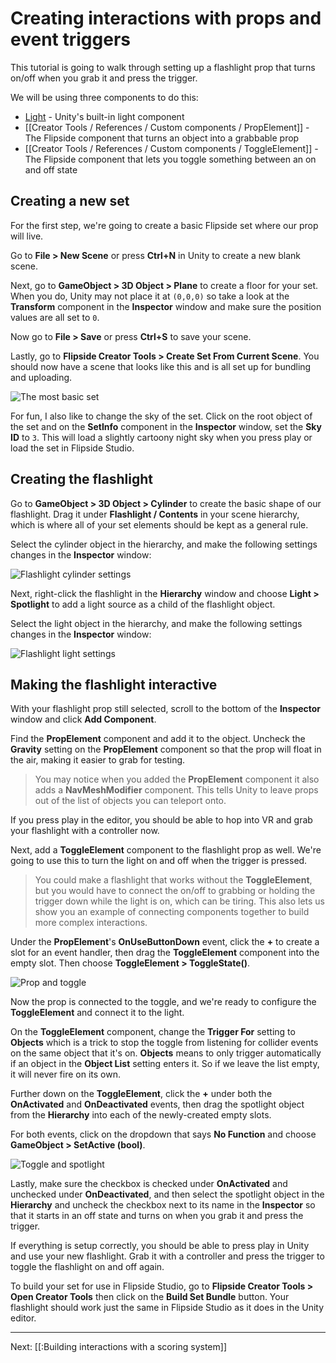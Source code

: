 # Creating interactions with props and event triggers

This tutorial is going to walk through setting up a flashlight prop that turns on/off when you grab it and press the trigger.

We will be using three components to do this:

* [Light](https://docs.unity3d.com/Manual/class-Light.html) - Unity's built-in light component
* [[Creator Tools / References / Custom components / PropElement]] - The Flipside component that turns an object into a grabbable prop
* [[Creator Tools / References / Custom components / ToggleElement]] - The Flipside component that lets you toggle something between an on and off state

## Creating a new set

For the first step, we're going to create a basic Flipside set where our prop will live.

Go to **File > New Scene** or press **Ctrl+N** in Unity to create a new blank scene.

Next, go to **GameObject > 3D Object > Plane** to create a floor for your set. When you do, Unity may not place it at `(0,0,0)` so take a look at the **Transform** component in the **Inspector** window and make sure the position values are all set to `0`.

Now go to **File > Save** or press **Ctrl+S** to save your scene.

Lastly, go to **Flipside Creator Tools > Create Set From Current Scene**. You should now have a scene that looks like this and is all set up for bundling and uploading.

![The most basic set](https://www.flipsidexr.com/files/docs/tutorials/the-most-basic-set.png)

For fun, I also like to change the sky of the set. Click on the root object of the set and on the **SetInfo** component in the **Inspector** window, set the **Sky ID** to `3`. This will load a slightly cartoony night sky when you press play or load the set in Flipside Studio.

## Creating the flashlight

Go to **GameObject > 3D Object > Cylinder** to create the basic shape of our flashlight. Drag it under **Flashlight / Contents** in your scene hierarchy, which is where all of your set elements should be kept as a general rule.

Select the cylinder object in the hierarchy, and make the following settings changes in the **Inspector** window:

![Flashlight cylinder settings](https://www.flipsidexr.com/files/docs/tutorials/flashlight-cylinder-settings.png)

Next, right-click the flashlight in the **Hierarchy** window and choose **Light > Spotlight** to add a light source as a child of the flashlight object.

Select the light object in the hierarchy, and make the following settings changes in the **Inspector** window:

![Flashlight light settings](https://www.flipsidexr.com/files/docs/tutorials/flashlight-light-settings.png)

## Making the flashlight interactive

With your flashlight prop still selected, scroll to the bottom of the **Inspector** window and click **Add Component**.

Find the **PropElement** component and add it to the object. Uncheck the **Gravity** setting on the **PropElement** component so that the prop will float in the air, making it easier to grab for testing.

> You may notice when you added the **PropElement** component it also adds a **NavMeshModifier** component. This tells Unity to leave props out of the list of objects you can teleport onto.

If you press play in the editor, you should be able to hop into VR and grab your flashlight with a controller now.

Next, add a **ToggleElement** component to the flashlight prop as well. We're going to use this to turn the light on and off when the trigger is pressed.

> You could make a flashlight that works without the **ToggleElement**, but you would have to connect the on/off to grabbing or holding the trigger down while the light is on, which can be tiring. This also lets us show you an example of connecting components together to build more complex interactions.

Under the **PropElement**'s **OnUseButtonDown** event, click the **+** to create a slot for an event handler, then drag the **ToggleElement** component into the empty slot. Then choose **ToggleElement > ToggleState()**.

![Prop and toggle](https://www.flipsidexr.com/files/docs/tutorials/prop-and-toggle.png)

Now the prop is connected to the toggle, and we're ready to configure the **ToggleElement** and connect it to the light.

On the **ToggleElement** component, change the **Trigger For** setting to **Objects** which is a trick to stop the toggle from listening for collider events on the same object that it's on. **Objects** means to only trigger automatically if an object in the **Object List** setting enters it. So if we leave the list empty, it will never fire on its own.

Further down on the **ToggleElement**, click the **+** under both the **OnActivated** and **OnDeactivated** events, then drag the spotlight object from the **Hierarchy** into each of the newly-created empty slots.

For both events, click on the dropdown that says **No Function** and choose **GameObject > SetActive (bool)**.

![Toggle and spotlight](https://www.flipsidexr.com/files/docs/tutorials/toggle-and-spotlight.png)

Lastly, make sure the checkbox is checked under **OnActivated** and unchecked under **OnDeactivated**, and then select the spotlight object in the **Hierarchy** and uncheck the checkbox next to its name in the **Inspector** so that it starts in an off state and turns on when you grab it and press the trigger.

If everything is setup correctly, you should be able to press play in Unity and use your new flashlight. Grab it with a controller and press the trigger to toggle the flashlight on and off again.

<!-- ![Flashlight prop](https://www.flipsidexr.com/files/docs/tutorials/flashlight-prop.png) -->

To build your set for use in Flipside Studio, go to **Flipside Creator Tools > Open Creator Tools** then click on the **Build Set Bundle** button. Your flashlight should work just the same in Flipside Studio as it does in the Unity editor.

---

Next: [[:Building interactions with a scoring system]]
